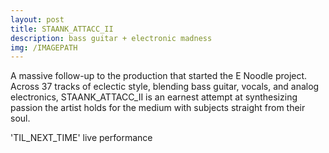```yaml
---
layout: post
title: STAANK_ATTACC_II
description: bass guitar + electronic madness
img: /IMAGEPATH
---
```


A massive follow-up to the production that started the E Noodle project. Across 37 tracks of eclectic style, blending bass guitar, vocals, and analog electronics, STAANK_ATTACC_II is an earnest attempt at synthesizing passion the artist holds for the medium with subjects straight from their soul.

<div class="img_row">
	<img class="col three" src="{{ site.baseurl }}/img/portfolio/2023-07-18_STAANK_ATTACC_II/SAII_thum.jpg" alt="" title="STAANK_ATTACC_II-thumbnail"/>
</div>
<div class="img_row">
	<img class="col three" src="{{ site.baseurl }}/img/portfolio/2023-07-18_STAANK_ATTACC_II/B&W-til-next-time.jpg" alt="" title="TIL_NEXT_TIME-live"/>
</div>
<div class="col three caption">
'TIL_NEXT_TIME' live performance
 
